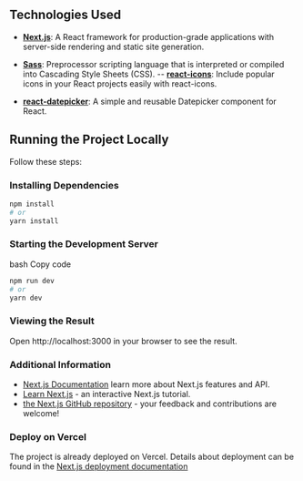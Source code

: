 ## Technologies Used

- **[Next.js](https://nextjs.org/)**: A React framework for production-grade
  applications with server-side rendering and static site generation.

- **[Sass](https://sass-lang.com/)**: Preprocessor scripting language that is
  interpreted or compiled into Cascading Style Sheets (CSS). --
  **[react-icons](https://react-icons.github.io/react-icons/)**: Include popular
  icons in your React projects easily with react-icons.
- **[react-datepicker](https://reactdatepicker.com/)**: A simple and reusable
  Datepicker component for React.

## Running the Project Locally

Follow these steps:

### Installing Dependencies

```bash
npm install
# or
yarn install
```

### Starting the Development Server

bash Copy code

```bash
npm run dev
# or
yarn dev
```

### Viewing the Result

Open http://localhost:3000 in your browser to see the result.

### Additional Information

- [Next.js Documentation](https://nextjs.org/docs) learn more about Next.js
  features and API.
- [Learn Next.js](https://nextjs.org/learn) - an interactive Next.js tutorial.
- [the Next.js GitHub repository](https://github.com/vercel/next.js/) - your
  feedback and contributions are welcome!

### Deploy on Vercel

The project is already deployed on Vercel. Details about deployment can be found
in the [Next.js deployment documentation](https://nextjs.org/docs/deployment)
